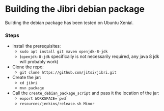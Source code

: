 # Building the Jibri debian package
Building the debian package has been tested on Ubuntu Xenial.

### Steps
* Install the prerequisites:
  * `sudo apt install git maven openjdk-8-jdk`
  * (`openjdk-8-jdk` specifically is not necessarily required, any java 8 jdk will probably work)
* Clone the repo:
  * `git clone https://github.com/jitsi/jibri.git`
* Create the jar:
  * `cd jibri`
  * `mvn package`
* Call the `create_debian_package_script` and pass it the location of the jar:
  * `` export WORKSPACE=`pwd` ``
  * `resources/jenkins/release.sh Minor`
